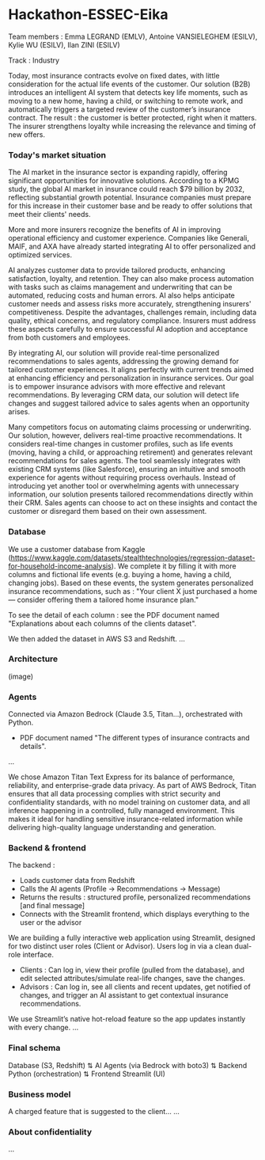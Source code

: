 # Hackathon-ESSEC-Eika

Team members : Emma LEGRAND (EMLV), Antoine VANSIELEGHEM (ESILV), Kylie WU (ESILV), Ilan ZINI (ESILV)

Track : Industry

Today, most insurance contracts evolve on fixed dates, with little consideration for the actual life events of the customer.
Our solution (B2B) introduces an intelligent AI system that detects key life moments, such as moving to a new home, having a child, or switching to remote work, and automatically triggers a targeted review of the customer’s insurance contract.
The result : the customer is better protected, right when it matters.
The insurer strengthens loyalty while increasing the relevance and timing of new offers.

### Today's market situation
The AI market in the insurance sector is expanding rapidly, offering significant opportunities for innovative solutions.
According to a KPMG study, the global AI market in insurance could reach $79 billion by 2032, reflecting substantial growth potential. Insurance companies must prepare for this increase in their customer base and be ready to offer solutions that meet their clients' needs.

More and more insurers recognize the benefits of AI in improving operational efficiency and customer experience. Companies like Generali, MAIF, and AXA have already started integrating AI to offer personalized and optimized services.

AI analyzes customer data to provide tailored products, enhancing satisfaction, loyalty, and retention. They can also make process automation with tasks such as claims management and underwriting that can be automated, reducing costs and human errors. AI also helps anticipate customer needs and assess risks more accurately, strengthening insurers' competitiveness.
Despite the advantages, challenges remain, including data quality, ethical concerns, and regulatory compliance. Insurers must address these aspects carefully to ensure successful AI adoption and acceptance from both customers and employees.

By integrating AI, our solution will provide real-time personalized recommendations to sales agents, addressing the growing demand for tailored customer experiences. It aligns perfectly with current trends aimed at enhancing efficiency and personalization in insurance services. Our goal is to empower insurance advisors with more effective and relevant recommendations. By leveraging CRM data, our solution will detect life changes and suggest tailored advice to sales agents when an opportunity arises.

Many competitors focus on automating claims processing or underwriting. Our solution, however, delivers real-time proactive recommendations. It considers real-time changes in customer profiles, such as life events (moving, having a child, or approaching retirement) and generates relevant recommendations for sales agents. The tool seamlessly integrates with existing CRM systems (like Salesforce), ensuring an intuitive and smooth experience for agents without requiring process overhauls. Instead of introducing yet another tool or overwhelming agents with unnecessary information, our solution presents tailored recommendations directly within their CRM. Sales agents can choose to act on these insights and contact the customer or disregard them based on their own assessment.


### Database
We use a customer database from Kaggle (https://www.kaggle.com/datasets/stealthtechnologies/regression-dataset-for-household-income-analysis). We complete it by filling it with more columns and fictional life events (e.g. buying a home, having a child, changing jobs). Based on these events, the system generates personalized insurance recommendations, such as : "Your client X just purchased a home — consider offering them a tailored home insurance plan." 

To see the detail of each column : see the PDF document named "Explanations about each columns of the clients dataset".

We then added the dataset in AWS S3 and Redshift.
...

### Architecture
(image)

### Agents
Connected via Amazon Bedrock (Claude 3.5, Titan...), orchestrated with Python.

+ PDF document named "The different types of insurance contracts and details".

...

We chose Amazon Titan Text Express for its balance of performance, reliability, and enterprise-grade data privacy. As part of AWS Bedrock, Titan ensures that all data processing complies with strict security and confidentiality standards, with no model training on customer data, and all inference happening in a controlled, fully managed environment. This makes it ideal for handling sensitive insurance-related information while delivering high-quality language understanding and generation.

### Backend & frontend
The backend : 
- Loads customer data from Redshift
- Calls the AI agents (Profile -> Recommendations -> Message)
- Returns the results : structured profile, personalized recommendations [and final message]
- Connects with the Streamlit frontend, which displays everything to the user or the advisor

We are building a fully interactive web application using Streamlit, designed for two distinct user roles (Client or Advisor). Users log in via a clean dual-role interface.
- Clients : Can log in, view their profile (pulled from the database), and edit selected attributes/simulate real-life changes, save the changes.
- Advisors : Can log in, see all clients and recent updates, get notified of changes, and trigger an AI assistant to get contextual insurance recommendations.

We use Streamlit’s native hot-reload feature so the app updates instantly with every change.
...

### Final schema

Database (S3, Redshift)
   ⇅
AI Agents (via Bedrock with boto3)
   ⇅
Backend Python (orchestration)
   ⇅
Frontend Streamlit (UI)

### Business model
A charged feature that is suggested to the client...
...

### About confidentiality
...



###

